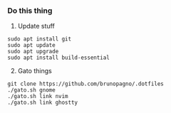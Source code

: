 ### Do this thing

1. Update stuff

```shell
sudo apt install git
sudo apt update
sudo apt upgrade
sudo apt install build-essential
```

2. Gato things

```shell
git clone https://github.com/brunopagno/.dotfiles
./gato.sh gnome
./gato.sh link nvim
./gato.sh link ghostty
```

